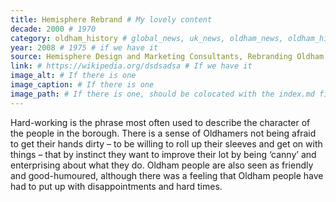 ```yaml
---
title: Hemisphere Rebrand # My lovely content
decade: 2000 # 1970
category: oldham_history # global_news, uk_news, oldham_news, oldham_history, towers, surrounding_estate # Always exactly one category
year: 2008 # 1975 # if we have it
source: Hemisphere Design and Marketing Consultants, Rebranding Oldham (2008) # Sheila # If we have it
link: # https://wikipedia.org/dsdsadsa # If we have it
image_alt: # If there is one
image_caption: # If there is one
image_path: # If there is one, should be colocated with the index.md file in the folder
---
```


Hard-working is the phrase most often used to describe the character of the people in the borough. There is a sense of Oldhamers not being afraid to get their hands dirty – to be willing to roll up their sleeves and get on with things – that by instinct they want to improve their lot by being ‘canny’ and enterprising about what they do. Oldham people are also seen as friendly and good-humoured, although there was a feeling that Oldham people have had to put up with disappointments and hard times.